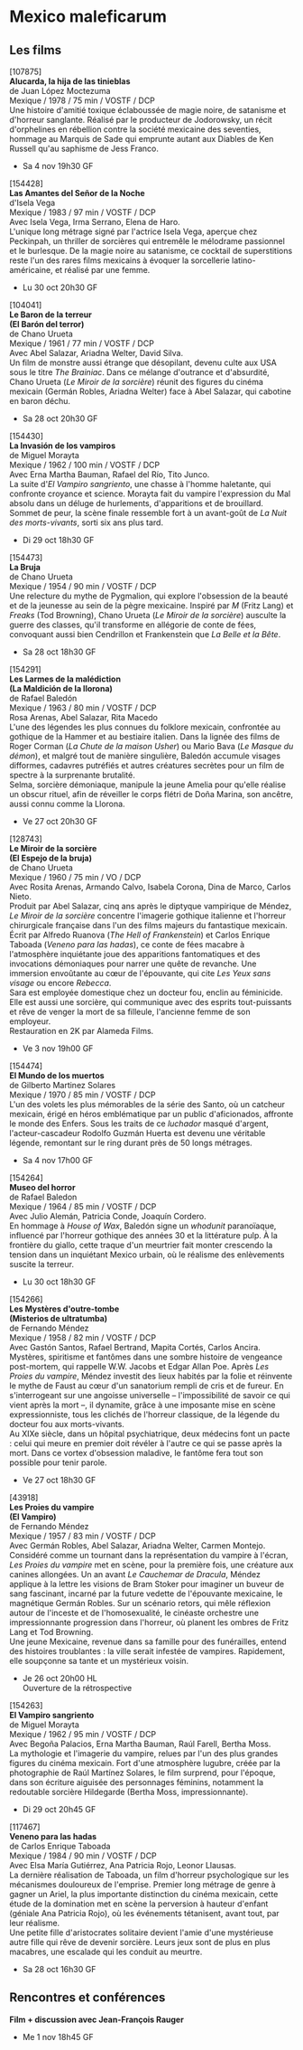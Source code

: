 # Mexico maleficarum

## Les films

[107875]  
**Alucarda, la hija de las tinieblas**  
de Juan López Moctezuma  
Mexique / 1978 / 75 min / VOSTF / DCP  
Une histoire d'amitié toxique éclaboussée de magie noire, de satanisme et d'horreur sanglante. Réalisé par le producteur de Jodorowsky, un récit d'orphelines en rébellion contre la société mexicaine des seventies, hommage au Marquis de Sade qui emprunte autant aux Diables de Ken Russell qu'au saphisme de Jess Franco.

- Sa 4 nov 19h30 GF

[154428]  
**Las Amantes del Señor de la Noche**  
d'Isela Vega  
Mexique / 1983 / 97 min / VOSTF / DCP  
Avec Isela Vega, Irma Serrano, Elena de Haro.  
L'unique long métrage signé par l'actrice Isela Vega, aperçue chez Peckinpah, un thriller de sorcières qui entremêle le mélodrame passionnel et le burlesque. De la magie noire au satanisme, ce cocktail de superstitions reste l'un des rares films mexicains à évoquer la sorcellerie latino-américaine, et réalisé par une femme.

- Lu 30 oct 20h30 GF

[104041]  
**Le Baron de la terreur**  
**(El Barón del terror)**  
de Chano Urueta  
Mexique / 1961 / 77 min / VOSTF / DCP  
Avec Abel Salazar, Ariadna Welter, David Silva.  
Un film de monstre aussi étrange que désopilant, devenu culte aux USA sous le titre _The Brainiac_. Dans ce mélange d'outrance et d'absurdité, Chano Urueta (_Le Miroir de la sorcière_) réunit des figures du cinéma mexicain (Germán Robles, Ariadna Welter) face à Abel Salazar, qui cabotine en baron déchu.

- Sa 28 oct 20h30 GF

[154430]  
**La Invasión de los vampiros**  
de Miguel Morayta  
Mexique / 1962 / 100 min / VOSTF / DCP  
Avec Erna Martha Bauman, Rafael del Río, Tito Junco.  
La suite d'_El Vampiro sangriento_, une chasse à l'homme haletante, qui confronte croyance et science. Morayta fait du vampire l'expression du Mal absolu dans un déluge de hurlements, d'apparitions et de brouillard. Sommet de peur, la scène finale ressemble fort à un avant-goût de _La Nuit des morts-vivants_, sorti six ans plus tard.

- Di 29 oct 18h30 GF

[154473]  
**La Bruja**  
de Chano Urueta  
Mexique / 1954 / 90 min / VOSTF / DCP  
Une relecture du mythe de Pygmalion, qui explore l'obsession de la beauté et de la jeunesse au sein de la pègre mexicaine. Inspiré par _M_ (Fritz Lang) et _Freaks_ (Tod Browning), Chano Urueta (_Le Miroir de la sorcière_) ausculte la guerre des classes, qu'il transforme en allégorie de conte de fées, convoquant aussi bien Cendrillon et Frankenstein que _La Belle et la Bête_.

- Sa 28 oct 18h30 GF

[154291]  
**Les Larmes de la malédiction**  
**(La Maldición de la llorona)**  
de Rafael Baledón  
Mexique / 1963 / 80 min / VOSTF / DCP  
Rosa Arenas, Abel Salazar, Rita Macedo  
L'une des légendes les plus connues du folklore mexicain, confrontée au gothique de la Hammer et au bestiaire italien. Dans la lignée des films de Roger Corman (_La Chute de la maison Usher_) ou Mario Bava (_Le Masque du démon_), et malgré tout de manière singulière, Baledón accumule visages difformes, cadavres putréfiés et autres créatures secrètes pour un film de spectre à la surprenante brutalité.  
Selma, sorcière démoniaque, manipule la jeune Amelia pour qu'elle réalise un obscur rituel, afin de réveiller le corps flétri de Doña Marina, son ancêtre, aussi connu comme la Llorona.

- Ve 27 oct 20h30 GF

[128743]  
**Le Miroir de la sorcière**  
**(El Espejo de la bruja)**  
de Chano Urueta  
Mexique / 1960 / 75 min / VO / DCP  
Avec Rosita Arenas, Armando Calvo, Isabela Corona, Dina de Marco, Carlos Nieto.  
Produit par Abel Salazar, cinq ans après le diptyque vampirique de Méndez, _Le Miroir de la sorcière_ concentre l'imagerie gothique italienne et l'horreur chirurgicale française dans l'un des films majeurs du fantastique mexicain. Écrit par Alfredo Ruanova (_The Hell of Frankenstein_) et Carlos Enrique Taboada (_Veneno para las hadas_), ce conte de fées macabre à l'atmosphère inquiétante joue des apparitions fantomatiques et des invocations démoniaques pour narrer une quête de revanche. Une immersion envoûtante au cœur de l'épouvante, qui cite _Les Yeux sans visage_ ou encore _Rebecca_.  
Sara est employée domestique chez un docteur fou, enclin au féminicide. Elle est aussi une sorcière, qui communique avec des esprits tout-puissants et rêve de venger la mort de sa filleule, l'ancienne femme de son employeur.  
Restauration en 2K par Alameda Films.

- Ve 3 nov 19h00 GF

[154474]  
**El Mundo de los muertos**  
de Gilberto Martinez Solares  
Mexique / 1970 / 85 min / VOSTF / DCP  
L'un des volets les plus mémorables de la série des Santo, où un catcheur mexicain, érigé en héros emblématique par un public d'aficionados, affronte le monde des Enfers. Sous les traits de ce _luchador_ masqué d'argent, l'acteur-cascadeur Rodolfo Guzmán Huerta est devenu une véritable légende, remontant sur le ring durant près de 50 longs métrages.

- Sa 4 nov 17h00 GF

[154264]  
**Museo del horror**  
de Rafael Baledon  
Mexique / 1964 / 85 min / VOSTF / DCP  
Avec Julio Alemán, Patricia Conde, Joaquín Cordero.  
En hommage à _House of Wax_, Baledón signe un _whodunit_ paranoïaque, influencé par l'horreur gothique des années 30 et la littérature pulp. À la frontière du giallo, cette traque d'un meurtrier fait monter crescendo la tension dans un inquiétant Mexico urbain, où le réalisme des enlèvements suscite la terreur.

- Lu 30 oct 18h30 GF

[154266]  
**Les Mystères d'outre-tombe**  
**(Misterios de ultratumba)**  
de Fernando Méndez  
Mexique / 1958 / 82 min / VOSTF / DCP  
Avec Gastón Santos, Rafael Bertrand, Mapita Cortés, Carlos Ancira.  
Mystères, spiritisme et fantômes dans une sombre histoire de vengeance post-mortem, qui rappelle W.W. Jacobs et Edgar Allan Poe. Après _Les Proies du vampire_, Méndez investit des lieux habités par la folie et réinvente le mythe de Faust au cœur d'un sanatorium rempli de cris et de fureur. En s'interrogeant sur une angoisse universelle – l'impossibilité de savoir ce qui vient après la mort –, il dynamite, grâce à une imposante mise en scène expressionniste, tous les clichés de l'horreur classique, de la légende du docteur fou aux morts-vivants.  
Au XIXe siècle, dans un hôpital psychiatrique, deux médecins font un pacte : celui qui meure en premier doit révéler à l'autre ce qui se passe après la mort. Dans ce vortex d'obsession maladive, le fantôme fera tout son possible pour tenir parole.

- Ve 27 oct 18h30 GF

[43918]  
**Les Proies du vampire**  
**(El Vampiro)**  
de Fernando Méndez  
Mexique / 1957 / 83 min / VOSTF / DCP  
Avec Germán Robles, Abel Salazar, Ariadna Welter, Carmen Montejo.  
Considéré comme un tournant dans la représentation du vampire à l'écran, _Les Proies du vampire_ met en scène, pour la première fois, une créature aux canines allongées. Un an avant _Le Cauchemar de Dracula_, Méndez applique à la lettre les visions de Bram Stoker pour imaginer un buveur de sang fascinant, incarné par la future vedette de l'épouvante mexicaine, le magnétique Germán Robles. Sur un scénario retors, qui mêle réflexion autour de l'inceste et de l'homosexualité, le cinéaste orchestre une impressionnante progression dans l'horreur, où planent les ombres de Fritz Lang et Tod Browning.  
Une jeune Mexicaine, revenue dans sa famille pour des funérailles, entend des histoires troublantes : la ville serait infestée de vampires. Rapidement, elle soupçonne sa tante et un mystérieux voisin.

- Je 26 oct 20h00 HL  
Ouverture de la rétrospective

[154263]  
**El Vampiro sangriento**  
de Miguel Morayta  
Mexique / 1962 / 95 min / VOSTF / DCP  
Avec Begoña Palacios, Erna Martha Bauman, Raúl Farell, Bertha Moss.  
La mythologie et l'imagerie du vampire, relues par l'un des plus grandes figures du cinéma mexicain. Fort d'une atmosphère lugubre, créée par la photographie de Raúl Martínez Solares, le film surprend, pour l'époque, dans son écriture aiguisée des personnages féminins, notamment la redoutable sorcière Hildegarde (Bertha Moss, impressionnante).

- Di 29 oct 20h45 GF

[117467]  
**Veneno para las hadas**  
de Carlos Enrique Taboada  
Mexique / 1984 / 90 min / VOSTF / DCP  
Avec Elsa María Gutiérrez, Ana Patricia Rojo, Leonor Llausas.  
La dernière réalisation de Taboada, un film d'horreur psychologique sur les mécanismes douloureux de l'emprise. Premier long métrage de genre à gagner un Ariel, la plus importante distinction du cinéma mexicain, cette étude de la domination met en scène la perversion à hauteur d'enfant (géniale Ana Patricia Rojo), où les événements tétanisent, avant tout, par leur réalisme.  
Une petite fille d'aristocrates solitaire devient l'amie d'une mystérieuse autre fille qui rêve de devenir sorcière. Leurs jeux sont de plus en plus macabres, une escalade qui les conduit au meurtre.

- Sa 28 oct 16h30 GF

## Rencontres et conférences

**Film + discussion avec Jean-François Rauger**

- Me 1 nov 18h45 GF

